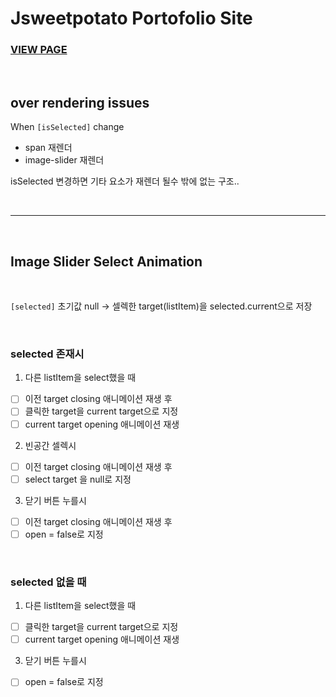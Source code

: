 # Jsweetpotato Portofolio Site


### [VIEW PAGE](https://portfolio-jsweetpotato.web.app/)

<br>



## over rendering issues
When <code>[isSelected]</code> change
- span 재렌더
- image-slider 재렌더

isSelected 변경하면 기타 요소가 재렌더 될수 밖에 없는 구조..

<br>

---

<br>

## Image Slider Select Animation 

<br>

<code>[selected]</code> 초기값 null -> 셀렉한 target(listItem)을 selected.current으로 저장 

<br>

### selected 존재시 

1. 다른 listItem을 select했을 때 
  - [ ] 이전 target closing 애니메이션 재생 후
  - [ ] 클릭한 target을 current target으로 지정
  - [ ] current target opening 애니메이션 재생
    
2. 빈공간 셀렉시 
  - [ ] 이전 target closing 애니메이션 재생 후 
  - [ ] select target 을 null로 지정

3. 닫기 버튼 누를시
  - [ ] 이전 target closing 애니메이션 재생 후
  - [ ] open = false로 지정 

<br>


### selected 없을 때
1. 다른 listItem을 select했을 때
  - [ ] 클릭한 target을 current target으로 지정
  - [ ] current target opening 애니메이션 재생

3. 닫기 버튼 누를시
  - [ ] open = false로 지정 

